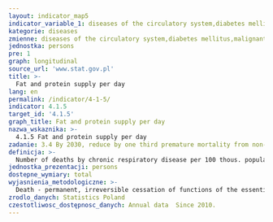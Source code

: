 ```yaml
---
layout: indicator_map5
indicator_variable_1: diseases of the circulatory system,diabetes mellitus,malignant neoplasms,chronic respiratory disease
kategorie: diseases
zmienne: diseases of the circulatory system,diabetes mellitus,malignant neoplasms,chronic respiratory disease
jednostka: persons
pre: 1
graph: longitudinal
source_url: 'www.stat.gov.pl'
title: >-
  Fat and protein supply per day
lang: en
permalink: /indicator/4-1-5/
indicator: 4.1.5
target_id: '4.1.5'
graph_title: Fat and protein supply per day
nazwa_wskaznika: >-
  4.1.5 Fat and protein supply per day
zadanie: 3.4 By 2030, reduce by one third premature mortality from non-communicable diseases through prevention and treatment and promote mental health and well-being
definicja: >-
  Number of deaths by chronic respiratory disease per 100 thous. population.
jednostka_prezentacji: persons
dostepne_wymiary: total
wyjasnienia_metodologiczne: >-
  Death - permanent, irreversible cessation of functions of the essential for life organs, the consequence of which is the cessation of all functions of the whole organism.Chronic respiratory diseases (CRDs) - according to the International Statistical Classification of Diseases and Related Health Problems ICD-10: disease symbol J30-J98 - diseases of the airways and other structures of the lung. Some of the most common are chronic obstructive pulmonary disease (COPD), asthma, occupational lung diseases and pulmonary hypertension.The source of data on death is the document of the Ministry of Health ”Death certificate”, which is basic document for civil status acts and is in the part secondarily utilized by national statistics (Regulation of the Minister of Health, Journal of Laws 2015, item 231).Data on deaths are compiled in territorial division by place of registered for permanent stay of deceased person.When compiling the data on deaths by cause the initial cause of death is assumed. The initial cause is the disease, which was at the beginning of the morbid process and which caused the death  it may be also the injury or the poisoning, which caused the death.Data relating to the judicature on the causes of death are given in accordance with the International Statistical Classification of Diseases and Related Health Problems (Revision X).Data on population were compiled on the basis of: the balances of the residing population in a gmina based on the results of 2011 Population and Housing Census (for data since 2010)  for previous years (2003 – 2009) on the basis of the 2002 Population and Housing Census, the registers of the Ministry of Interior - internal and international migration of population for permanent residence (since 2006 the presented data come from the Common Electronic System of Population Register – PESEL), documentation of Civil Status Offices regarding registered marriages, births and deaths.
zrodlo_danych: Statistics Poland
czestotliwosc_dostępnosc_danych: Annual data  Since 2010.
---
```

